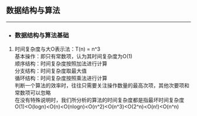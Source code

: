## 数据结构与算法
**************
- ### 数据结构与算法基础
1. 时间复杂度与大O表示法：T(n) = n^3<br>
基本操作：即只有常数项，认为其时间复杂度为O(1)<br>
顺序结构：时间复杂度按照加法进行计算<br>
分支结构：时间复杂度取最大值<br>
循环结构：时间复杂度按照乘法进行计算<br>
判断一个算法的效率时，往往只需要关注操作数量的最高次项，其他次要项和常数项可以忽略<br>
在没有特殊说明时，我们所分析的算法的时间复杂度都是指最坏时间复杂度<br>
O(1)<O(logn)<O(n)<O(nlogn)<O(n^2)<O(n^3)<O(2^n)<O(n!)<O(n^n)<br>
